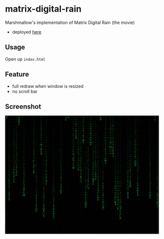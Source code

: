 # matrix-digital-rain
Marshmallow's implementation of Matrix Digital Rain (the movie)

* deployed [here](https://matrix-digital-rain.anzupop.com/)

## Usage

Open up `index.html`

## Feature

* full redraw when window is resized
* no scroll bar

## Screenshot

![](./img/demo.png)